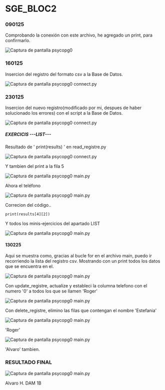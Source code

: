 
# SGE_BLOC2

### 090125

Comprobando la conexión con este archivo, he agregado un print, para confirmarlo.


![Captura de pantalla psycopg0](home/isard/SGE_DAMM/SGE_BLOC2/SGE_BLOC2PYTHON&POSTGRES_SS/20250109.png)


### 160125

Insercion del registro del formato csv a la Base de Datos.


![Captura de pantalla psycopg0 connect.py](home/isard/SGE_DAMM/SGE_BLOC2/SGE_BLOC2PYTHON&POSTGRES_SS/20250216.png)


### 230125

Insercion del nuevo registro(modificado por mi, despues de haber solucionado los errores) con el script a la Base de Datos.


![Captura de pantalla psycopg0 connect.py](home/isard/SGE_DAMM/SGE_BLOC2/SGE_BLOC2PYTHON&POSTGRES_SS/20250123.png)


##### EXERCICIS ---LIST---

Resultado de ' print(results) ' en read_registre.py


![Captura de pantalla psycopg0 connect.py](home/isard/SGE_DAMM/SGE_BLOC2/SGE_BLOC2PYTHON&POSTGRES_SS/20250230.png)


Y tambien del print a la fila 5


![Captura de pantalla psycopg0 main.py](home/isard/SGE_DAMM/SGE_BLOC2/SGE_BLOC2PYTHON&POSTGRES_SS/20250206.png)


Ahora el teléfono


![Captura de pantalla psycopg0 main.py](home/isard/SGE_DAMM/SGE_BLOC2/SGE_BLOC2PYTHON&POSTGRES_SS/0206_1.png)


Correcion del código..
```
print(results[4][2])
```

Y todos los minis-ejercicios del apartado LIST


![Captura de pantalla psycopg0 main.py](home/isard/SGE_DAMM/SGE_BLOC2/SGE_BLOC2PYTHON&POSTGRES_SS/0206_2.png)


#### 130225

Aqui se muestra como, gracias al bucle for en el archivo main, puedo ir recorriendo la lista del registro csv. Mostrando con un print todos los datos que se encuentra en el.


![Captura de pantalla psycopg0 main.py](home/isard/SGE_DAMM/SGE_BLOC2/SGE_BLOC2PYTHON&POSTGRES_SS/20250213.png)


Con update_registre, actualize y estableci la columna telefono con el numero '0' a todos los que se llamen 'Roger'


![Captura de pantalla psycopg0 main.py](home/isard/SGE_DAMM/SGE_BLOC2/SGE_BLOC2PYTHON&POSTGRES_SS/20250213_1.png)


Con delete_registre, elimino las filas que contengan el nombre 'Estefania'


![Captura de pantalla psycopg0 main.py](home/isard/SGE_DAMM/SGE_BLOC2/SGE_BLOC2PYTHON&POSTGRES_SS/20250213_2.png)


'Roger'


![Captura de pantalla psycopg0 main.py](home/isard/SGE_DAMM/SGE_BLOC2/SGE_BLOC2PYTHON&POSTGRES_SS/20250213_3.png)


'Alvaro' tambien.

### RESULTADO FINAL


![Captura de pantalla psycopg0 main.py](home/isard/SGE_DAMM/SGE_BLOC2/SGE_BLOC2PYTHON&POSTGRES_SS/20250213_4.png)





Alvaro H. DAM 1B
